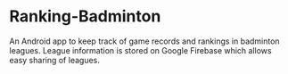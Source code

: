 # Ranking-Badminton
An Android app to keep track of game records and rankings in badminton leagues. League information is stored on Google Firebase which allows easy sharing of leagues.
